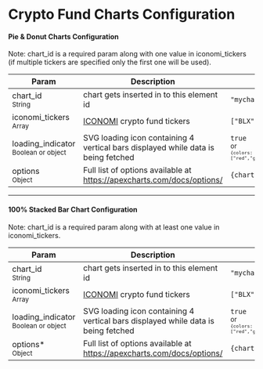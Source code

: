 # Crypto Fund Charts Configuration

#### Pie & Donut Charts Configuration

Note: chart_id is a required param along with one value in iconomi_tickers (if multiple tickers are specified only the first one will be used).

| Param  | Description | Example |
| --- | --- | --- |
| chart_id <br><small>String</small> | chart gets inserted in to this element id | `"mychart"`
| iconomi_tickers <br><small>Array</small> | [ICONOMI](https://www.iconomi.com/crypto-funds?ref=WJVwG) crypto fund tickers | `["BLX"]`
| loading_indicator<br><small>Boolean or object</small> | SVG loading icon containing 4 vertical bars displayed while data is being fetched  | `true` <br><small>or<small><br> `{colors: ["red","green","#000000","#123456"]}`
| options <br><small>Object</small> | Full list of options available at https://apexcharts.com/docs/options/ | ```{chart: {type: 'pie'}}```

<hr>

#### 100% Stacked Bar Chart Configuration

Note: chart_id is a required param along with at least one value in iconomi_tickers.

| Param  | Description | Example |
| --- | --- | --- |
| chart_id <br><small>String</small> | chart gets inserted in to this element id | `"mychart"`
| iconomi_tickers <br><small>Array</small> | [ICONOMI](https://www.iconomi.com/crypto-funds?ref=WJVwG) crypto fund tickers | `["BLX", "CAR", "CCC"]`
| loading_indicator<br><small>Boolean or object</small> | SVG loading icon containing 4 vertical bars displayed while data is being fetched  | `true` <br><small>or<small><br> `{colors: ["red","green","#000000","#123456"]}`
| options* <br><small>Object</small> | Full list of options available at https://apexcharts.com/docs/options/ | ```{chart: {type: 'pie'}}```
